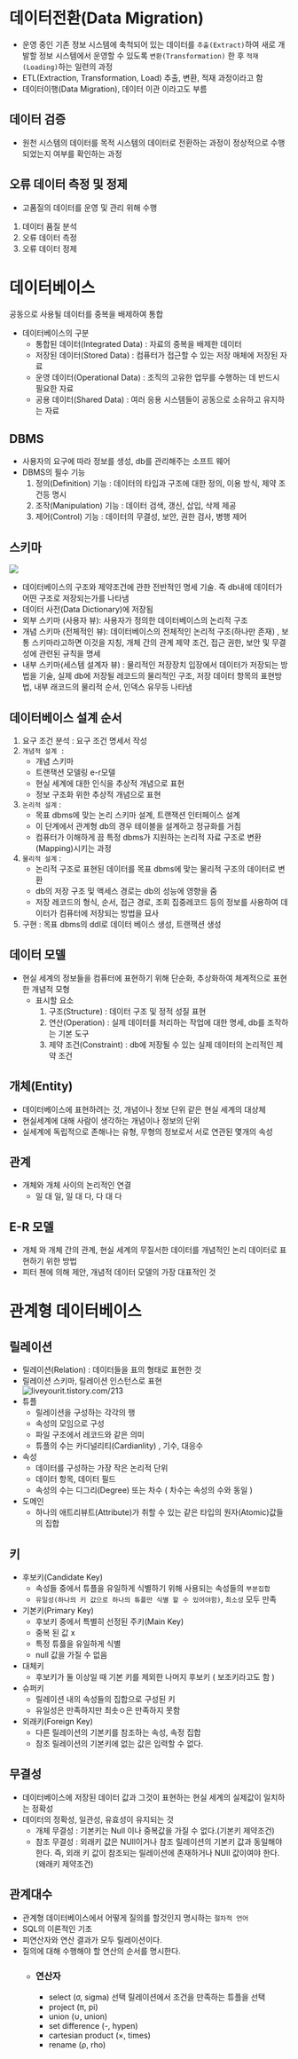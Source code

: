 # 데이터전환(Data Migration)
- 운영 중인 기존 정보 시스템에 축척되어 있는 데이터를 `추출(Extract)`하여 새로 개발할 정보 시스템에서 운영할 수 있도록 `변환(Transformation)` 한 후 `적재(Loading)`하는 일련의 과정
- ETL(Extraction, Transformation, Load) 추출, 변환, 적재 과정이라고 함
- 데이터이행(Data Migration), 데이터 이관 이라고도 부름
## 데이터 검증
- 원천 시스템의 데이터를 목적 시스템의 데이터로 전환하는 과정이 정상적으로 수행되었는지 여부를 확인하는 과정
## 오류 데이터 측정 및 정제
- 고품질의 데이터를 운영 및 관리 위해 수행
1. 데이터 품질 분석
2. 오류 데이터 측정
3. 오류 데이터 정제  
# 데이터베이스
공동으로 사용될 데이터를 중복을 배제하여 통합
- 데이터베이스의 구분
  - 통합된 데이터(Integrated Data) : 자료의 중복을 배제한 데이터
  - 저장된 데이터(Stored Data) :  컴퓨터가 접근할 수 있는 저장 매체에 저장된 자료
  - 운영 데이터(Operational Data) : 조직의 고유한 업무를 수행하는 데 반드시 필요한 자료
  - 공용 데이터(Shared Data) : 여러 응용 시스템들이 공동으로 소유하고 유지하는 자료
## DBMS
- 사용자의 요구에 따라 정보를 생성, db를 관리해주는 소프트 웨어
- DBMS의 필수 기능
  1. 정의(Definition) 기능 : 데이터의 타입과 구조에 대한 정의, 이용 방식, 제약 조건등 명시
  2. 조작(Manipulation) 기능 : 데이터 검색, 갱신, 삽입, 삭제 제공
  3. 제어(Control) 기능 : 데이터의 무결성, 보안, 권한 검사, 병행 제어 
## 스키마
 ![](images_jungbo/schema.JPG)
- 데이터베이스의 구조와 제약조건에 관한 전반적인 명세 기술. 즉 db내에 데이터가 어떤 구조로 저장되는가를 나타냄
- 데이터 사전(Data Dictionary)에 저장됨
- 외부 스키마 (사용자 뷰): 사용자가 정의한 데이터베이스의 논리적 구조
- 개념 스키마 (전체적인 뷰): 데이터베이스의 전체적인 논리적 구조(하나만 존재)  , 보통 스키마라고하면 이것을 지칭, 개체 간의 관계 제약 조건, 접근 권한, 보안 및 무결성에 관련된 규칙을 명세
- 내부 스키마(세스템 설계자 뷰) : 물리적인 저장장치 입장에서 데이터가 저장되는 방법을 기술, 실제 db에 저장될 레코드의 물리적인 구조, 저장 데이터 항목의 표현방법, 내부 래코드의 물리적 순서, 인덱스 유무등 나타냄
## 데이터베이스 설계 순서
1. 요구 조건 분석 : 요구 조건 명세서 작성
2. `개념적 설계 : `
   - 개념 스키마 
   - 트랜잭션 모델링 e-r모델
   - 현실 세계에 대한 인식을 추상적 개념으로 표현
   - 정보 구조화 위한 추상적 개념으로 표현
4. `논리적 설계` : 
   - 목표 dbms에 맞는 논리 스키마 설계, 트랜잭션 인터페이스 설계 
   - 이 단계에서 관계형 db의 경우 테이블을 설계하고 정규화를 거침
   - 컴퓨터가 이해하게 끔 특정 dbms가 지원하는 논리적 자료 구조로 변환(Mapping)시키는 과정
6. `물리적 설계` : 
   - 논리적 구조로 표현된 데이터를 목표 dbms에 맞는 물리적 구조의 데이터로 변환 
   - db의 저장 구조 및 액세스 경로는 db의 성능에 영향을 줌
   - 저장 레코드의 형식, 순서, 접근 경로, 조회 집중레코드 등의 정보를 사용하여 데이터가 컴퓨터에 저장되는 방법을 묘사
1. 구현 : 목표 dbms의 ddl로 데이터 베이스 생성, 트랜잭션 생성
## 데이터 모델
- 현실 세계의 정보들을 컴퓨터에 표현하기 위해 단순화, 추상화하여 체계적으로 표현한 개념적 모형
  - 표시할 요소
    1. 구조(Structure) : 데이터 구조 및 정적 성질 표현
    2. 연산(Operation) : 실제 데이터를 처리하는 작업에 대한 명세, db를 조작하는 기본 도구
    3. 제약 조건(Constraint) : db에 저장될 수 있는 실제 데이터의 논리적인 제약 조건   
## 개체(Entity)
- 데이터베이스에 표현하려는 것, 개념이나 정보 단위 같은 현실 세계의 대상체
- 현실세계에 대해 사람이 생각하는 개념이나 정보의 단위
- 실세계에 독립적으로 존해나는 유형, 무형의 정보로서 서로 연관된 몇개의 속성
## 관계
- 개체와 개체 사이의 논리적인 연결
  - 일 대 일, 일 대 다, 다 대 다  
## E-R 모델
- 개체 와 개체 간의 관계, 현실 세계의 무질서한 데이터를 개념적인 논리 데이터로 표현하기 위한 방법
- 피터 첸에 의해 제안, 개념적 데이터 모델의 가장 대표적인 것 
# 관계형 데이터베이스 
## 릴레이션
-  릴레이션(Relation) : 데이터들을 표의 형태로 표현한 것
-  릴레이션 스키마, 릴레이션 인스턴스로 표현  
![liveyourit.tistory.com/213](images_jungbo/relation.png)
  - 튜플
    - 릴레이션을 구성하는 각각의 행
    - 속성의 모임으로 구성
    - 파일 구조에서 레코드와 같은 의미
    - 튜플의 수는 카디널리티(Cardianlity) , 기수, 대응수
  - 속성
    - 데이터를 구성하는 가장 작은 논리적 단위
    - 데이터 항목, 데이터 필드
    - 속성의 수는 디그리(Degree) 또는 차수 ( 차수는 속성의 수와 동일 )
  - 도메인
    - 하나의 애트리뷰트(Attribute)가 취할 수 있는 같은 타입의 원자(Atomic)값들의 집합
## 키 
- 후보키(Candidate Key) 
  - 속성들 중에서 튜플을 유일하게 식별하기 위해 사용되는 속성들의 `부분집합`
  - `유일성(하나의 키 값으로 하나의 튜플만 식별 할 수 있어야함)`, `최소성` 모두 만족  
- 기본키(Primary Key)
  - 후보키 중에서 특별히 선정된 주키(Main Key)
  - 중복 된 값 x
  - 특정 튜픓을 유일하게 식별
  - null 값을 가질 수 없음
- 대체키
  - 후보키가 둘 이상일 때 기본 키를 제외한 나머지 후보키 ( 보조키라고도 함 )
- 슈퍼키
  - 릴레이션 내의 속성들의 집합으로 구성된 키
  - 유일성은 만족하지만 최솟ㅇ은 만족하지 못함
- 외래키(Foreign Key) 
  - 다른 릴레이션의 기본키를 참조하는 속성, 속정 집합
  - 참조 릴레이션의 기본키에 없는 값은 입력할 수 없다.
## 무결성
- 데이터베이스에 저장된 데이터 값과 그것이 표현하는 현실 세계의 실제값이 일치하는 정확성
- 데이터의 정확성, 일관성, 유효성이 유지되는 것
  - 개체 무결성 : 기본키는 Null 이나 중복값을 가질 수 없다.(기본키 제약조건)
  - 참조 무결성 : 외래키 값은 NUll이거나 참조 릴레이션의 기본키 값과 동일해야한다. 즉, 외래 키 값이 참조되는 릴레이션에 존재하거나 NUll 값이여야 한다. (왜래키 제약조건)

## 관계대수
- 관계형 데이터베이스에서 어떻게 질의를 할것인지 명시하는 `절차적 언어`
- SQL의 이론적인 기초
- 피연산자와 연산 결과가 모두 릴레이션이다.
- 질의에 대해 수행해야 할 연산의 순서를 명시한다.
  - ### 연산자
    - select (σ, sigma) 선택
      릴레이션에서 조건을 만족하는 튜플을 선택  
    - project (π, pi)
    - union (∪, union)
    - set difference (-, hypen)
    - cartesian product (×, times)
    - rename (ρ, rho) 
       

